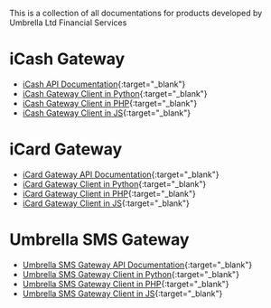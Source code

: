 This is a collection of all documentations for products developed by Umbrella Ltd Financial Services

# iCash Gateway
 - [iCash API Documentation](https://umbrellafs.github.io/iCashGatewayAPIDocs){:target="_blank"}
 - [iCash Gateway Client in Python](https://umbrellafs.github.io/iCashGatewayClientPython){:target="_blank"}
 - [iCash Gateway Client in PHP](https://umbrellafs.github.io/iCashGatewayClientPHP){:target="_blank"}
 - [iCash Gateway Client in JS](https://umbrellafs.github.io/iCashGatewayClientNodeJS){:target="_blank"}

# iCard Gateway
 - [iCard Gateway API Documentation](https://umbrellafs.github.io/iCardGatewayAPIDocs){:target="_blank"}
 - [iCard Gateway Client in Python](https://umbrellafs.github.io/iCardGatewayClientPython){:target="_blank"}
 - [iCard Gateway Client in PHP](https://umbrellafs.github.io/iCardGatewayClientPHP){:target="_blank"}
 - [iCard Gateway Client in JS](https://umbrellafs.github.io/iCashGatewayClientNodeJS){:target="_blank"}

# Umbrella SMS Gateway
 - [Umbrella SMS Gateway API Documentation](https://github.com/umbrellafs/SMSGatewayDocs){:target="_blank"}
 - [Umbrella SMS Gateway Client in Python](https://github.com/umbrellafs/UmbrellaSMSClientPython){:target="_blank"}
 - [Umbrella SMS Gateway Client in PHP](https://github.com/umbrellafs/UmbrellaSMSClientPHP){:target="_blank"}
 - [Umbrella SMS Gateway Client in JS](https://github.com/umbrellafs/UmbrellaSMSClientNodeJS){:target="_blank"}